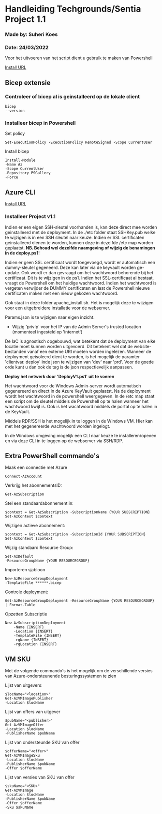 # Handleiding Techgrounds/Sentia Project 1.1
### Made by: Suheri Koes 
### Date: 24/03/2022

Voor het uitvoeren van het script dient u gebruik te maken van Powershell

[Install URL](https://docs.microsoft.com/en-us/powershell/scripting/install/installing-powershell-on-windows?view=powershell-7.2#msi)

## Bicep extensie

### Controleer of bicep al is geinstalleerd op de lokale client
    
    bicep 
    --version

### Installeer bicep in Powershell

Set policy

    Set-ExecutionPolicy -ExecutionPolicy RemoteSigned -Scope CurrentUser

Install bicep    

    Install-Module 
    -Name Az 
    -Scope CurrentUser 
    -Repository PSGallery 
    -Force

## Azure CLI

[Install URL](https://docs.microsoft.com/en-us/cli/azure/install-azure-cli)

### Installeer Project v1.1

Indien er een eigen SSH-sleutel voorhanden is, kan deze direct mee worden geinstalleerd met de deployment. 
In de ./etc folder staat SSHKey.pub welke te wijzigen is in een SSH sleutel naar keuze. 
Indien er SSL certificaten geinstalleerd dienen te worden, kunnen deze in dezelfde /etc map worden geplaatst. 
**NB. Behoud wel dezelfde naamgeving of wijzig de benamingen in de deploy.ps1!**

Indien er geen SSL certificaat wordt toegevoegd, wordt er automatisch een dummy-sleutel gegeneerd. Deze kan later via de keyvault worden ge-update. 
Ook wordt er dan gevraagd om het wachtwoord behorende bij het certificaat. Dit is te wijzigen in de ps1. Indien het SSL-certificaat al bestaat, vraagt de Powershell om het huidige wachtwoord. Indien het wachtwoord is vergeten verwijder de DUMMY certificaten en laat de Powershell nieuwe certificaten maken met een nieuw gekozen wachtwoord.

Ook staat in deze folder apache_install.sh. 
Het is mogelijk deze te wijzigen voor een uitgebreidere installatie voor de webserver.

Params.json is te wijzigen naar eigen inzicht.

- Wijzig 'privIp' voor het IP van de Admin Server's trusted location (momenteel ingesteld op 'internet')

De IaC is agnostisch opgebouwd, wat betekent dat de deployment van elke locatie moet kunnen worden uitgevoerd. Dit betekent wel dat de website-bestanden vanaf een externe URI moeten worden ingelezen. 
Wanneer de deployment geisoleerd dient te worden, is het mogelijk de paramter 'clientvar. deploy' inde json te wijzigen van 'dev' naar 'prd'.
Voor de goede orde kunt u dan ook de tag is de json respectievelijk aanpassen.

**Deploy het netwerk door 'DeployV1.ps1' uit te voeren**

Het wachtwoord voor de Windows Admin-server wordt automatisch gegenereerd en direct in de Azure KeyVault geplaatst. Na de deployment wordt het wachtwoord in de powershell weergegeven. In de /etc map staat een script om de sleutel middels de Powershell op te halen wanneer het wachtwoord kwijt is. Ook is het wachtwoord middels de portal op te halen in de KeyVault.


Middels RDP/SSH is het mogelijk in te loggen in de Windows VM.
Hier kan met het gegenereerde wachtwoord worden ingelogt. 

In de Windows omgeving mogelijk een CLI naar keuze te installeren/openen en via deze CLI in te loggen op de webserver via SSH/RDP.


## Extra PowerShell commando's

Maak een connectie met Azure

    Connect-AzAccount

Verkrijg het abonnementsID:

    Get-AzSubscription

Stel een standaardabonnement in:

    $context = Get-AzSubscription -SubscriptionName {YOUR SUBSCRIPTION}
    Set-AzContext $context

Wijzigen actieve abonnement:

    $context = Get-AzSubscription -SubscriptionId {YOUR SUBSCRIPTION}
    Set-AzContext $context

Wijzig standaard Resource Group:

    Set-AzDefault 
    -ResourceGroupName {YOUR RESOURCEGROUP}

Importeren sjabloon

    New-AzResourceGroupDeployment 
    -TemplateFile ******.bicep

Controle deployment:

    Get-AzResourceGroupDeployment -ResourceGroupName {YOUR RESOURCEGROUP} | Format-Table

Opzetten Subscriptie

    New-AzSubscriptionDeployment 
        -Name {INSERT}
        -Location {INSERT}
        -TemplateFile {INSERT}
        -rgName {INSERT}
        -rgLocation {INSERT}

## VM SKU

Met de volgende commando's is het mogelijk om de verschillende versies van Azure-ondersteunende besturingssystemen te zien

Lijst van uitgevers:

    $locName="<location>"
    Get-AzVMImagePublisher 
    -Location $locName

Lijst van offers van uitgever

    $pubName="<publisher>"
    Get-AzVMImageOffer 
    -Location $locName 
    -PublisherName $pubName

Lijst van ondersteunde SKU van offer 

    $offerName="<offer>"
    Get-AzVMImageSku 
    -Location $locName 
    -PublisherName $pubName 
    -Offer $offerName 

Lijst van versies van SKU van offer

    $skuName="<SKU>"
    Get-AzVMImage 
    -Location $locName 
    -PublisherName $pubName 
    -Offer $offerName 
    -Sku $skuName 


